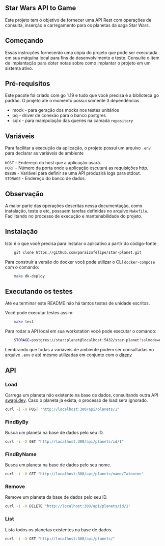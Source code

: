 ## Star Wars API to Game

Este projeto tem o objetivo de fornecer uma API Rest com operações de consulta, inserção e carregamento para os planetas da saga Star Wars.

## Começando

Essas instruções fornecerão uma cópia do projeto que pode ser executada em sua máquina local para fins de desenvolvimento e teste. Consulte o item de implantação para obter notas sobre como implantar o projeto em um sistema ativo.

## Pré-requisitos

Este pacote foi criado com go 1.19 e tudo que você precisa é a biblioteca go padrão.
O projeto ate o momento possui somente 3 dependências

- mock - para geração dos mocks nos testes unitários
- pq - driver de conexão para o banco postgres
- sqlx - para manipulação das queries na camada `repository`

## Variáveis

Para facilitar a execução da aplicação, o projeto possui um arquivo `.env` para declarar as variáveis de ambiente

`HOST` - Endereço do host que a aplicação usará.<br/>
`PORT` - Número da porta onde a aplicação escutará as requisições http.<br/>
`DEBUG` - Variável para definir se uma API produzirá logs para stdout.<br/>
`STORAGE` - Endereço do banco de dados.<br/>

## Observação

A maior parte das operações descritas nessa documentação, como instalação, teste e etc, possuem tarefas definidas no arquivo `Makefile`. Facilitando no processo de execução e mantenabilidade do projeto.

## Instalação

Isto é o que você precisa para instalar o aplicativo a partir do código-fonte:

```bash
    git clone https://github.com/paraizofelipe/star-planet.git 
```

Para construir a versão do docker você pode utilizar o CLI `docker-compose` com o comando:

```bash
	make dk-deploy
```

## Executando os testes

Até eu terminar este README não há tantos testes de unidade escritos.

Você pode executar testes assim:

```bash
	make test
```

Para rodar a API local em sua workstation você pode executar o comando:

```bash
    STORAGE=postgres://star:planet@localhost:5432/star-planet?sslmode=disable DEBUG=true HOST=0.0.0.0 PORT=3000 make run
```

Lembrando que todas a variáveis de ambiente podem ser consultadas no arquivo `.env` e até mesmo utilizadas em conjunto com o [direnv](https://direnv.net/)

## API

### Load

Carrega um planeta não existente na base de dados, consultando outra API [swapi.dev](https://swapi.dev/). Caso o planeta já exista, o processo de load sera ignorado.

```bash
curl -i -X POST "http://localhost:300/api/planets/1"
```

### FindByBy

Busca um planeta na base de dados pelo seu ID.

```bash
curl -i -X GET "http://localhost:300/api/planets/id/1"
```

### FindByName

Busca um planeta na base de dados pelo seu nome.

```bash
curl -i -X GET "http://localhost:300/api/planets/name/Tatooine"
```

### Remove

Remove um planeta da base de dados pelo seu ID.

```bash
curl -i -X DELETE "http://localhost:300/api/planets/id/1"
```

### List

Lista todos os planetas existentes na base de dados.

```bash
curl -i -X GET "http://localhost:300/api/planets/"
```
